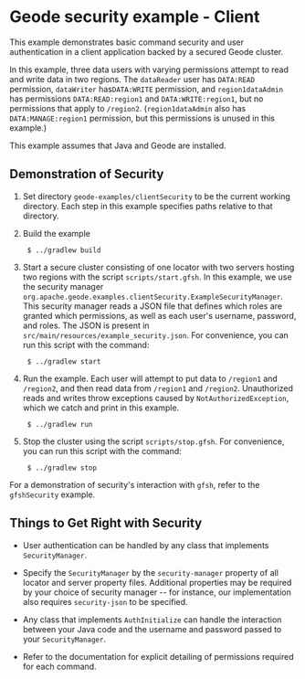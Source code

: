 <!--
Licensed to the Apache Software Foundation (ASF) under one or more
contributor license agreements.  See the NOTICE file distributed with
this work for additional information regarding copyright ownership.
The ASF licenses this file to You under the Apache License, Version 2.0
(the "License"); you may not use this file except in compliance with
the License.  You may obtain a copy of the License at

     http://www.apache.org/licenses/LICENSE-2.0

Unless required by applicable law or agreed to in writing, software
distributed under the License is distributed on an "AS IS" BASIS,
WITHOUT WARRANTIES OR CONDITIONS OF ANY KIND, either express or implied.
See the License for the specific language governing permissions and
limitations under the License.
-->

# Geode security example - Client

This example demonstrates basic command security and user authentication in a client application
backed by a secured Geode cluster.

In this example, three data users with varying permissions attempt to read and write data
 in two regions.
The `dataReader` user has `DATA:READ` permission, `dataWriter` has`DATA:WRITE` permission, and
 `region1dataAdmin` has permissions `DATA:READ:region1` and `DATA:WRITE:region1`, but no permissions
 that apply to `/region2`.
(`region1dataAdmin` also has `DATA:MANAGE:region1` permission, but this permissions is unused
 in this example.)

This example assumes that Java and Geode are installed.

## Demonstration of Security
1. Set directory `geode-examples/clientSecurity` to be the current working directory.
Each step in this example specifies paths relative to that directory.

2. Build the example

        $ ../gradlew build

3. Start a secure cluster consisting of one locator with two servers hosting two regions with
 the script `scripts/start.gfsh`.
In this example, we use the security manager `org.apache.geode.examples.clientSecurity.ExampleSecurityManager`.
This security manager reads a JSON file that defines which roles are granted which permissions,
 as well as each user's username, password, and roles.
The JSON is present in `src/main/resources/example_security.json`.
For convenience, you can run this script with the command:

        $ ../gradlew start

4. Run the example.  Each user will attempt to put data to `/region1` and `/region2`,
 and then read data from `/region1` and `/region2`.  Unauthorized reads and writes throw
 exceptions caused by `NotAuthorizedException`, which we catch and print in this example.

        $ ../gradlew run

5. Stop the cluster using the script `scripts/stop.gfsh`.
For convenience, you can run this script with the command:

        $ ../gradlew stop

For a demonstration of security's interaction with `gfsh`, refer to the `gfshSecurity` example.

## Things to Get Right with Security

- User authentication can be handled by any class that implements `SecurityManager`.

- Specify the `SecurityManager` by the `security-manager` property of all locator and server
property files.  Additional properties may be required by your choice of security manager -- for instance,
our implementation also requires `security-json` to be specified.

- Any class that implements `AuthInitialize` can handle the interaction between your Java code and
 the username and password passed to your `SecurityManager`.

- Refer to the documentation for explicit detailing of permissions required for each command.
